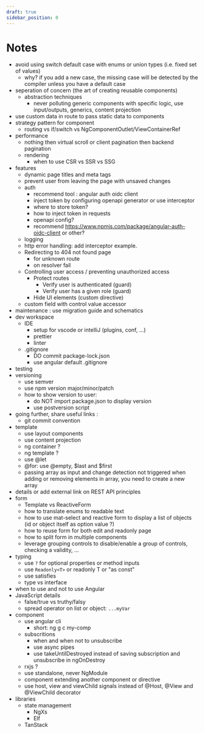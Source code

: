 ```yaml
---
draft: true
sidebar_position: 0
---
```

# Notes
- avoid using switch default case with enums or union types (i.e. fixed set of values)
    - why? if you add a new case, the missing case will be detected by the compiler unless you have a default case
- seperation of concern (the art of creating reusable components)
    - abstraction techniques
        - never polluting generic components with specific logic, use input/outputs, generics, content projection
- use custom data in route to pass static data to components
- strategy pattern for component
    - routing vs if/switch vs NgComponentOutlet/ViewContainerRef
- performance
    - nothing then virtual scroll or client pagination then backend pagination
    - rendering
        - when to use CSR vs SSR vs SSG
- features 
    - dynamic page titles and meta tags
    - prevent user from leaving the page with unsaved changes
    - auth
        - recommend tool : angular auth oidc client
        - inject token by configuring openapi generator or use interceptor
        - where to store token?
        - how to inject token in requests
        - openapi config?
        - recommend https://www.npmjs.com/package/angular-auth-oidc-client or other?
    - logging
    - http error handling: add interceptor example.
    - Redirecting to 404 not found page
        - for unknown route
        - on resolver fail
    - Controlling user access / preventing unauthorized access
        - Protect routes
            - Verify user is authenticated (guard) 
            - Verify user has a given role (guard)
        - Hide UI elements (custom directive)
    - custom field with control value accessor
- maintenance : use migration guide and schematics
- dev workspace
    - IDE
        - setup for vscode or intelliJ (plugins, conf, ...)
        - prettier
        - linter
    - .gitignore
        - DO commit package-lock.json
        - use angular default .gitignore
- testing
- versioning
    - use semver
    - use npm version major/minor/patch
    - how to show version to user:
        - do NOT import package.json to display version
        - use postversion script
- going further, share useful links :
    - git commit convention
- template
    - use layout components
    - use content projection
    - ng container ?
    - ng template ?
    - use @let
    - @for: use @empty, $last and $first
    - passing array as input and change detection not triggered when adding or removing elements in array, you need to create a new array
- details or add external link on REST API principles
- form
    - Template vs ReactiveForm
    - how to translate enums to readable text
    - how to use mat-select and reactive form to display a list of objects (id or object itself as option value ?)
    - how to reuse form for both edit and readonly page
    - how to split form in multiple components
    - leverage grouping controls to disable/enable a group of controls, checking a validity, ...
- typing
    - use `?` for optional properties or method inputs
    - use `Readonly<T>` or readonly T or "as const"
    - use satisfies
    - type vs interface
- when to use and not to use Angular
- JavaScript details
    - false/true vs truthy/falsy
    - spread operator on list or object: `...myVar`
- component
    - use angular cli
        - short: ng g c my-comp
    - subscritions
        - when and when not to unsubscribe
        - use async pipes
        - use takeUntilDestroyed instead of saving subscription and unsubscribe in ngOnDestroy
    - rxjs ?
    - use standalone, never NgModule
    - component extending another component or directive
    - use host, view and viewChild signals instead of @Host, @View and @ViewChild decorator
- libraries
    - state management
        - NgXs
        - Elf
    - TanStack